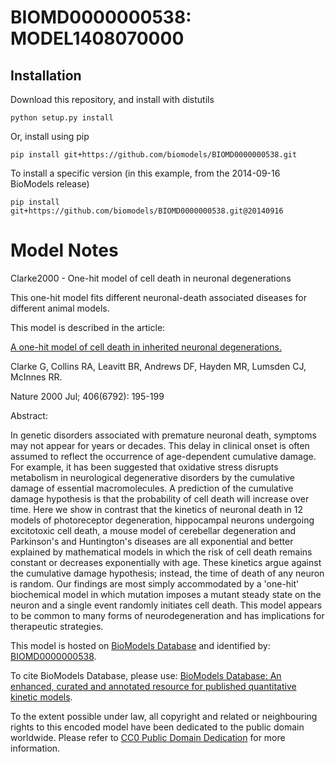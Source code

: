 # BIOMD0000000538: MODEL1408070000

## Installation

Download this repository, and install with distutils

`python setup.py install`

Or, install using pip

`pip install git+https://github.com/biomodels/BIOMD0000000538.git`

To install a specific version (in this example, from the 2014-09-16 BioModels release)

`pip install git+https://github.com/biomodels/BIOMD0000000538.git@20140916`


# Model Notes


Clarke2000 - One-hit model of cell death in neuronal degenerations

This one-hit model fits different neuronal-death associated diseases for
different animal models.

This model is described in the article:

[A one-hit model of cell death in inherited neuronal
degenerations.](http://identifiers.org/pubmed/10910361)

Clarke G, Collins RA, Leavitt BR, Andrews DF, Hayden MR, Lumsden CJ, McInnes
RR.

Nature 2000 Jul; 406(6792): 195-199

Abstract:

In genetic disorders associated with premature neuronal death, symptoms may
not appear for years or decades. This delay in clinical onset is often assumed
to reflect the occurrence of age-dependent cumulative damage. For example, it
has been suggested that oxidative stress disrupts metabolism in neurological
degenerative disorders by the cumulative damage of essential macromolecules. A
prediction of the cumulative damage hypothesis is that the probability of cell
death will increase over time. Here we show in contrast that the kinetics of
neuronal death in 12 models of photoreceptor degeneration, hippocampal neurons
undergoing excitotoxic cell death, a mouse model of cerebellar degeneration
and Parkinson's and Huntington's diseases are all exponential and better
explained by mathematical models in which the risk of cell death remains
constant or decreases exponentially with age. These kinetics argue against the
cumulative damage hypothesis; instead, the time of death of any neuron is
random. Our findings are most simply accommodated by a 'one-hit' biochemical
model in which mutation imposes a mutant steady state on the neuron and a
single event randomly initiates cell death. This model appears to be common to
many forms of neurodegeneration and has implications for therapeutic
strategies.

This model is hosted on [BioModels Database](http://www.ebi.ac.uk/biomodels/)
and identified by:
[BIOMD0000000538](http://identifiers.org/biomodels.db/BIOMD0000000538).

To cite BioModels Database, please use: [BioModels Database: An enhanced,
curated and annotated resource for published quantitative kinetic
models](http://identifiers.org/pubmed/20587024).

To the extent possible under law, all copyright and related or neighbouring
rights to this encoded model have been dedicated to the public domain
worldwide. Please refer to [CC0 Public Domain
Dedication](http://creativecommons.org/publicdomain/zero/1.0/) for more
information.


